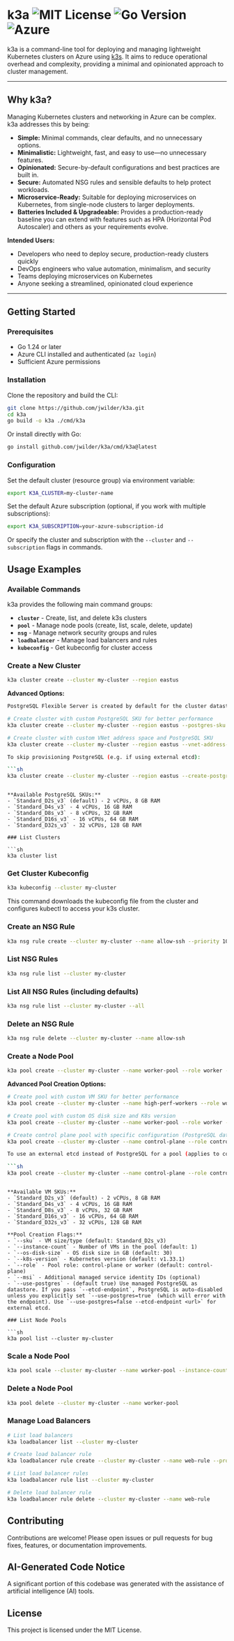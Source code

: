 # k3a ![MIT License](https://img.shields.io/badge/license-MIT-green.svg) ![Go Version](https://img.shields.io/badge/Go-1.24%2B-blue.svg) ![Azure](https://img.shields.io/badge/Azure-Ready-brightgreen.svg)

k3a is a command-line tool for deploying and managing lightweight Kubernetes clusters on Azure using [k3s](https://k3s.io/). It aims to reduce operational overhead and complexity, providing a minimal and opinionated approach to cluster management.

---

## Why k3a?

Managing Kubernetes clusters and networking in Azure can be complex. k3a addresses this by being:

- **Simple:** Minimal commands, clear defaults, and no unnecessary options.
- **Minimalistic:** Lightweight, fast, and easy to use—no unnecessary features.
- **Opinionated:** Secure-by-default configurations and best practices are built in.
- **Secure:** Automated NSG rules and sensible defaults to help protect workloads.
- **Microservice-Ready:** Suitable for deploying microservices on Kubernetes, from single-node clusters to larger deployments.
- **Batteries Included & Upgradeable:** Provides a production-ready baseline you can extend with features such as HPA (Horizontal Pod Autoscaler) and others as your requirements evolve.

**Intended Users:**
- Developers who need to deploy secure, production-ready clusters quickly
- DevOps engineers who value automation, minimalism, and security
- Teams deploying microservices on Kubernetes
- Anyone seeking a streamlined, opinionated cloud experience

---

## Getting Started

### Prerequisites
- Go 1.24 or later
- Azure CLI installed and authenticated (`az login`)
- Sufficient Azure permissions

### Installation

Clone the repository and build the CLI:

```sh
git clone https://github.com/jwilder/k3a.git
cd k3a
go build -o k3a ./cmd/k3a
```

Or install directly with Go:

```sh
go install github.com/jwilder/k3a/cmd/k3a@latest
```

### Configuration

Set the default cluster (resource group) via environment variable:

```sh
export K3A_CLUSTER=my-cluster-name
```

Set the default Azure subscription (optional, if you work with multiple subscriptions):

```sh
export K3A_SUBSCRIPTION=your-azure-subscription-id
```

Or specify the cluster and subscription with the `--cluster` and `--subscription` flags in commands.

## Usage Examples

### Available Commands

k3a provides the following main command groups:

- **`cluster`** - Create, list, and delete k3s clusters
- **`pool`** - Manage node pools (create, list, scale, delete, update)
- **`nsg`** - Manage network security groups and rules
- **`loadbalancer`** - Manage load balancers and rules
- **`kubeconfig`** - Get kubeconfig for cluster access

### Create a New Cluster

```sh
k3a cluster create --cluster my-cluster --region eastus
```

**Advanced Options:**

```sh
PostgreSQL Flexible Server is created by default for the cluster datastore.

# Create cluster with custom PostgreSQL SKU for better performance
k3a cluster create --cluster my-cluster --region eastus --postgres-sku Standard_D4s_v3

# Create cluster with custom VNet address space and PostgreSQL SKU
k3a cluster create --cluster my-cluster --region eastus --vnet-address-space 172.16.0.0/12 --postgres-sku Standard_D8s_v3

To skip provisioning PostgreSQL (e.g. if using external etcd):

```sh
k3a cluster create --cluster my-cluster --region eastus --create-postgres=false
```
```

**Available PostgreSQL SKUs:**
- `Standard_D2s_v3` (default) - 2 vCPUs, 8 GB RAM
- `Standard_D4s_v3` - 4 vCPUs, 16 GB RAM  
- `Standard_D8s_v3` - 8 vCPUs, 32 GB RAM
- `Standard_D16s_v3` - 16 vCPUs, 64 GB RAM
- `Standard_D32s_v3` - 32 vCPUs, 128 GB RAM

### List Clusters

```sh
k3a cluster list
```

### Get Cluster Kubeconfig

```sh
k3a kubeconfig --cluster my-cluster
```

This command downloads the kubeconfig file from the cluster and configures kubectl to access your k3s cluster.

### Create an NSG Rule

```sh
k3a nsg rule create --cluster my-cluster --name allow-ssh --priority 100 --direction Inbound --access Allow --protocol Tcp --source "*" --source-port "*" --dest "*" --dest-port "22"
```

### List NSG Rules

```sh
k3a nsg rule list --cluster my-cluster
```

### List All NSG Rules (including defaults)

```sh
k3a nsg rule list --cluster my-cluster --all
```

### Delete an NSG Rule

```sh
k3a nsg rule delete --cluster my-cluster --name allow-ssh
```

### Create a Node Pool

```sh
k3a pool create --cluster my-cluster --name worker-pool --role worker --instance-count 3
```

**Advanced Pool Creation Options:**

```sh
# Create pool with custom VM SKU for better performance
k3a pool create --cluster my-cluster --name high-perf-workers --role worker --instance-count 2 --sku Standard_D4s_v3

# Create pool with custom OS disk size and K8s version
k3a pool create --cluster my-cluster --name worker-pool --role worker --instance-count 3 --sku Standard_D8s_v3 --os-disk-size 100 --k8s-version v1.33.1

# Create control plane pool with specific configuration (PostgreSQL datastore by default)
k3a pool create --cluster my-cluster --name control-plane --role control-plane --instance-count 3 --sku Standard_D4s_v3 --os-disk-size 50

To use an external etcd instead of PostgreSQL for a pool (applies to control-plane):

```sh
k3a pool create --cluster my-cluster --name control-plane --role control-plane --use-postgres=false --etcd-endpoint http://my-etcd:2379
```
```

**Available VM SKUs:**
- `Standard_D2s_v3` (default) - 2 vCPUs, 8 GB RAM
- `Standard_D4s_v3` - 4 vCPUs, 16 GB RAM
- `Standard_D8s_v3` - 8 vCPUs, 32 GB RAM  
- `Standard_D16s_v3` - 16 vCPUs, 64 GB RAM
- `Standard_D32s_v3` - 32 vCPUs, 128 GB RAM

**Pool Creation Flags:**
- `--sku` - VM size/type (default: Standard_D2s_v3)
- `--instance-count` - Number of VMs in the pool (default: 1)
- `--os-disk-size` - OS disk size in GB (default: 30)
- `--k8s-version` - Kubernetes version (default: v1.33.1)
- `--role` - Pool role: control-plane or worker (default: control-plane)
- `--msi` - Additional managed service identity IDs (optional)
- `--use-postgres` - (default true) Use managed PostgreSQL as datastore. If you pass `--etcd-endpoint`, PostgreSQL is auto-disabled unless you explicitly set `--use-postgres=true` (which will error with the endpoint). Use `--use-postgres=false --etcd-endpoint <url>` for external etcd.

### List Node Pools

```sh
k3a pool list --cluster my-cluster
```

### Scale a Node Pool

```sh
k3a pool scale --cluster my-cluster --name worker-pool --instance-count 5
```

### Delete a Node Pool

```sh
k3a pool delete --cluster my-cluster --name worker-pool
```

### Manage Load Balancers

```sh
# List load balancers
k3a loadbalancer list --cluster my-cluster

# Create load balancer rule
k3a loadbalancer rule create --cluster my-cluster --name web-rule --protocol Tcp --frontend-port 80 --backend-port 80

# List load balancer rules
k3a loadbalancer rule list --cluster my-cluster

# Delete load balancer rule
k3a loadbalancer rule delete --cluster my-cluster --name web-rule
```

<!-- ACR related documentation removed -->

## Contributing

Contributions are welcome! Please open issues or pull requests for bug fixes, features, or documentation improvements.

## AI-Generated Code Notice

A significant portion of this codebase was generated with the assistance of artificial intelligence (AI) tools.

## License

This project is licensed under the MIT License.
